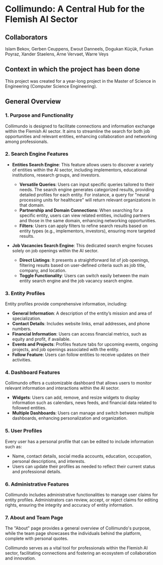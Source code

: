 # Collimundo: A Central Hub for the Flemish AI Sector

## Collaborators
Islam Bekov, Gerben Ceuppens, Ewout Danneels, Dogukan Küçük, Furkan Poyraz, Xander Staelens, Arne Vervaet, Warre Veys

## Context in which the project has been done
This project was created for a year-long project in the Master of Science in Engineering (Computer Science Engineering).

## General Overview
### 1. Purpose and Functionality  
Collimundo is designed to facilitate connections and information exchange within the Flemish AI sector. It aims to streamline the search for both job opportunities and relevant entities, enhancing collaboration and networking among professionals.

### 2. Search Engine Features  
- **Entities Search Engine**: This feature allows users to discover a variety of entities within the AI sector, including implementors, educational institutions, research groups, and investors.  
  - **Versatile Queries**: Users can input specific queries tailored to their needs. The search engine generates categorized results, providing detailed profiles for each entity. For instance, a query for "neural processing units for healthcare" will return relevant organizations in that domain.
  - **Partnership and Domain Connections**: When searching for a specific entity, users can view related entities, including partners and those in the same domain, enhancing networking opportunities.
  - **Filters**: Users can apply filters to refine search results based on entity types (e.g., implementors, investors), ensuring more targeted results.

- **Job Vacancies Search Engine**: This dedicated search engine focuses solely on job openings within the AI sector.  
  - **Direct Listings**: It presents a straightforward list of job openings, filtering results based on user-defined criteria such as job title, company, and location.  
  - **Toggle Functionality**: Users can switch easily between the main entity search engine and the job vacancy search engine.

### 3. Entity Profiles  
Entity profiles provide comprehensive information, including:  
- **General Information**: A description of the entity’s mission and area of specialization.
- **Contact Details**: Includes website links, email addresses, and phone numbers.
- **Financial Information**: Users can access financial metrics, such as equity and profit, if available.
- **Events and Projects**: Profiles feature tabs for upcoming events, ongoing projects, and job openings associated with the entity.
- **Follow Feature**: Users can follow entities to receive updates on their activities.

### 4. Dashboard Features  
Collimundo offers a customizable dashboard that allows users to monitor relevant information and interactions within the AI sector.  
- **Widgets**: Users can add, remove, and resize widgets to display information such as calendars, news feeds, and financial data related to followed entities.
- **Multiple Dashboards**: Users can manage and switch between multiple dashboards, enhancing personalization and organization.

### 5. User Profiles  
Every user has a personal profile that can be edited to include information such as:  
- Name, contact details, social media accounts, education, occupation, personal descriptions, and interests.
- Users can update their profiles as needed to reflect their current status and professional details.

### 6. Administrative Features  
Collimundo includes administrative functionalities to manage user claims for entity profiles. Administrators can review, accept, or reject claims for editing rights, ensuring the integrity and accuracy of entity information.

### 7. About and Team Page  
The "About" page provides a general overview of Collimundo's purpose, while the team page showcases the individuals behind the platform, complete with personal quotes.

Collimundo serves as a vital tool for professionals within the Flemish AI sector, facilitating connections and fostering an ecosystem of collaboration and innovation.
